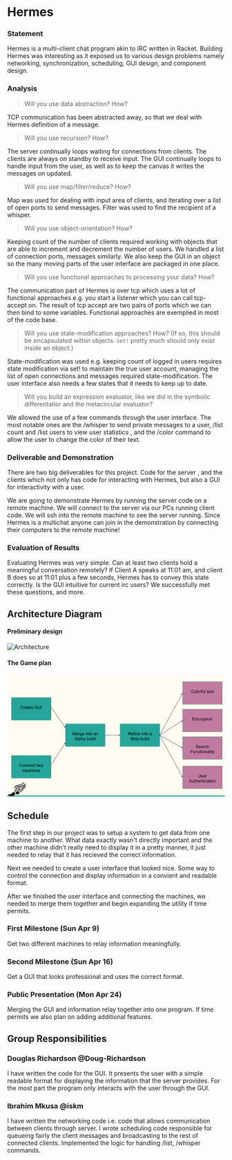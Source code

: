 # Hermes

### Statement
Hermes is a multi-client chat program akin to IRC written in  Racket. Building
Hermes was interesting as it exposed us to various design problems namely networking,
synchronization, scheduling, GUI design, and component design.

### Analysis
> Will you use data abstraction? How?

TCP communication has been abstracted away, so that we deal with Hermes
definition of a message.

> Will you use recursion? How?

The  server continually loops waiting for connections from clients. The clients
are always on standby to receive input.
The GUI continually loops to handle input from the user, 
as well as to keep the canvas it writes the messages on updated.

> Will you use map/filter/reduce? How?

Map was used for dealing with input area of clients, and iterating over a list
of open ports to send messages. Filter was used to find the recipient of
a whisper.

> Will you use object-orientation? How?

Keeping count of the number of clients required working with objects that are able to
increment and decrement the number of users. We handled a list of connection
ports, messages similarly.
We also keep the GUI in an object so the many moving parts of the
user interface are packaged in one place.

> Will you use functional approaches to processing your data? How?

The communication part of Hermes is over tcp which uses a lot of functional
approaches e.g. you start a listener which you can call tcp-accept on.
The result of tcp accept are two pairs of ports which we can then bind to some
variables. Functional approaches are exemplied in most of the code base.

> Will you use state-modification approaches? How? (If so, this should be encapsulated within objects. `set!` pretty much should only exist inside an object.)

State-modification was used e.g. keeping count of logged in users requires
state modification via set! to maintain the true user account, managing the list
of open connections and messages required state-modification.
The user interface also needs a few states that it needs to keep up to date.

> Will you build an expression evaluator, like we did in the symbolic differentatior and the metacircular evaluator?

We allowed the use of a few commands through the user interface. The most notable ones
are the /whisper to send private messages to a user, /list count and /list users
to  view user statistics , and the /color command to allow
the user to change the color of their text.

### Deliverable and Demonstration
There are two big deliverables for this project. Code for the server
, and the clients which not only has code for interacting with Hermes,
but also a GUI for interactivity with a user. 

We are going to  demonstrate Hermes by running the server code on a remote machine.
We will connect to the server via our PCs running client code. We will ssh into
the remote machine to see the server running. Since Hermes is a multichat anyone
can join in the demonstration by connecting their computers to the remote
machine!



### Evaluation of Results
Evaluating Hermes  was very simple. Can at least two clients hold a meaningful
conversation remotely? If Client A speaks at 11:01 am, and client B does so at
11:01 plus a few seconds, Hermes has to convey  this state correctly. Is the GUI
intuitive for current irc users?  We successfully met these questions, and more.


## Architecture Diagram

#### Preliminary design
![Architecture](https://github.com/oplS17projects/Hermes/blob/master/ext/arch_diagram.png)


#### The Game plan
![Diagram](https://github.com/oplS17projects/Hermes/blob/master/ext/architecture_diagram.png)


## Schedule
The first step in our project was to setup a system to get data from one machine to another. What data exactly wasn't directly important and the other machine didn't really need to display it in a pretty manner, it just needed to relay that it has recieved the correct information.

Next we needed to create a user interface that looked nice. Some way to control the connection and display information in a convient and readable format.

After we finished the user interface and connecting the machines, we needed to merge them together and begin expanding the utility if time permits.

### First Milestone (Sun Apr 9)
Get two different machines to relay information meaningfully.

### Second Milestone (Sun Apr 16)
Get a GUI that looks professional and uses the correct format.

### Public Presentation (Mon Apr 24)
Merging the GUI and information relay together into one program. If time permits we also plan on adding additional features.

## Group Responsibilities

### Douglas Richardson @Doug-Richardson
I have written the code for the GUI. 
It presents the user with a simple readable format for displaying the information
that the server provides. For the most part the program only interacts with the user
through the GUI.

### Ibrahim Mkusa @iskm
I have written the networking code i.e. code that allows communication between
clients through server. I wrote scheduling code responsible for queueing
fairly the client messages and broadcasting to the rest of connected
clients. Implemented the logic for handling /list, /whisper commands.
